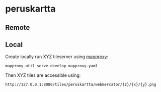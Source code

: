 # peruskartta

## Remote

## Local

Create locally run XYZ tileserver using [mapproxy](https://mapproxy.github.io/mapproxy/latest/install.html):

    mapproxy-util serve-develop mapproxy.yaml

Then XYZ tiles are accessible using:

    http://127.0.0.1:8080/tiles/peruskartta/webmercator/{z}/{x}/{y}.png
